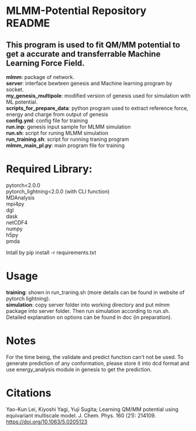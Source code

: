 # MLMM-Potential Repository README

## This program is used to fit QM/MM potential to get a accurate and transferrable Machine Learning Force Field. 

**mlmm**: package of network.  
**server**: interface bewteen genesis and Machine learning program by socket.  
**my_genesis_multipole**: modified version of genesis used for simulation with ML potential.  
**scripts_for_prepare_data**: python program used to extract reference force, energy and charge from output of genesis  
**config.yml**: config file for training  
**run.inp**: genesis input sample for MLMM simulation  
**run.sh**: script for runing MLMM simulation  
**run_training.sh**: script for running traning program  
**mlmm_main_pl.py**: main program file for training  

# Required Library:
pytorch<2.0.0  
pytorch_lightning<2.0.0 (with CLI function)    
MDAnalysis  
mpi4py  
dgl  
dask  
netCDF4  
numpy  
h5py  
pmda  

Intall by pip install -r requirements.txt

# Usage
**training**: shown in run_traning.sh (more details can be found in website of pytorch lightning).  
**simulation**: copy server folder into working directory and put mlmm package into server folder. Then run simulation according to run.sh.  
Detailed explanation on options can be found in doc (in preparation).

# Notes
For the time being, the validate and predict function can't not be used. To generate prediction of any conformation, please store it into dcd format and use energy_analysis module in genesis to get the prediction.

# Citations
Yao-Kun Lei, Kiyoshi Yagi, Yuji Sugita; Learning QM/MM potential using equivariant multiscale model. J. Chem. Phys. 160 (21): 214109. https://doi.org/10.1063/5.0205123

